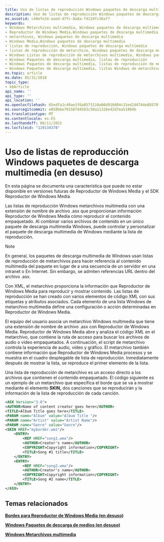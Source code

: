 ```yaml
---
title: Uso de listas de reproducción Windows paquetes de descarga multimedia (en desuso)
description: Uso de listas de reproducción Windows paquetes de descarga multimedia (en desuso)
ms.assetid: c40efe24-aaed-47fc-8a8a-f412dfc36af7
keywords:
- Windows Metarchivos multimedia, Windows paquetes de descarga multimedia
- Reproductor de Windows Media,Windows paquetes de descarga multimedia
- metarchivos, Windows paquetes de descarga multimedia
- Windows Media,Windows paquetes de descarga multimedia
- listas de reproducción, Windows paquetes de descarga multimedia
- listas de reproducción de metarchivo, Windows paquetes de descarga multimedia
- Windows Listas de reproducción de metarchivos multimedia, Windows paquetes de descarga multimedia
- Windows Paquetes de descarga multimedia, listas de reproducción
- Windows Paquetes de descarga multimedia, listas de reproducción de metarchivo
- Windows Paquetes de descarga multimedia, listas Windows de metarchivo multimedia
ms.topic: article
ms.date: 05/31/2018
topic_type:
- kbArticle
api_name: ''
api_type: ''
api_location: ''
ms.openlocfilehash: 65edfa1c49ae1f6a0573110a06d910d04c31e42d4744e88578f72220bf020272
ms.sourcegitcommit: e858bbe701567d4583c50a11326e42d7ea51804b
ms.translationtype: MT
ms.contentlocale: es-ES
ms.lasthandoff: 08/11/2021
ms.locfileid: "119134378"
---
```

# <a name="using-playlists-in-windows-media-download-packages-deprecated"></a>Uso de listas de reproducción Windows paquetes de descarga multimedia (en desuso)

En esta página se documenta una característica que puede no estar disponible en versiones futuras de Reproductor de Windows Media y el SDK Reproductor de Windows Media.

Las listas de reproducción Windows metarchivos multimedia con una extensión de nombre de archivo .asx que proporcionan información Reproductor de Windows Media cómo reproducir el contenido empaquetado. Al combinar varios archivos de contenido en un único paquete de descarga multimedia Windows, puede controlar y personalizar el paquete de descarga multimedia de Windows mediante la lista de reproducción.

> [!Note]  
> En general, los paquetes de descarga multimedia de Windows usan listas de reproducción de metarchivos para hacer referencia al contenido multimedia del paquete en lugar de a una secuencia de un servidor en una intranet o En Internet. Sin embargo, se admiten referencias URL dentro del archivo .asx.

 

Con XML, el metarchivo proporciona la información que Reproductor de Windows Media para reproducir y mostrar contenido. Las listas de reproducción se han creado con varios elementos de código XML con sus etiquetas y atributos asociados. Cada elemento de una lista Windows de metarchivo multimedia define una configuración o acción determinadas en Reproductor de Windows Media.

El equipo del usuario asocia un metarchivo Windows multimedia que tiene una extensión de nombre de archivo .asx con Reproductor de Windows Media. Reproductor de Windows Media abre y analiza el código XML en el metarchivo, que contiene la ruta de acceso para buscar los archivos de audio o vídeo empaquetados. A continuación, el script de metarchivo controla la experiencia de audio, vídeo y gráfico. El metarchivo también contiene información que Reproductor de Windows Media procesos y se muestra en el cuadro desplegable de lista de reproducción. Inmediatamente después de mostrar la lista, se reproduce el primer elemento de la lista.

Una lista de reproducción de metarchivo es un acceso directo a los archivos que contienen el contenido empaquetado. El código siguiente es un ejemplo de un metarchivo que especifica el borde que se va a mostrar mediante el elemento **SKIN,** dos canciones que se reproducirán y la información de la lista de reproducción de cada canción.


```XML
<ASX Version="3.0">
<AUTHOR>Name of content creator goes here</AUTHOR>
<TITLE>Album Title goes here</TITLE>
<PARAM name="Album" value="Album Title "/>
<PARAM name="Artist" value="Artist Name"/>
<PARAM name="Genre" value="Genre"/>
<SKIN HREF="myborder.wmz"/>
    <ENTRY>
        <REF HREF="song1.wma"/>
        <AUTHOR>Creator's name</AUTHOR>
        <COPYRIGHT>Copyright information</COPYRIGHT>
        <TITLE>Song #1 title</TITLE>
    </ENTRY>
    <ENTRY>
        <REF HREF="song2.wma"/>
        <AUTHOR>Creator's name</AUTHOR>
        <COPYRIGHT>Copyright information</COPYRIGHT>
        <TITLE>Song #2 name</TITLE>
    </ENTRY>
</ASX>

```



## <a name="related-topics"></a>Temas relacionados

<dl> <dt>

[**Bordes para Reproductor de Windows Media (en desuso)**](borders-for-windows-media-player--deprecated.md)
</dt> <dt>

[**Windows Paquetes de descarga de medios (en desuso)**](windows-media-download-packages--deprecated.md)
</dt> <dt>

[**Windows Metarchivos multimedia**](windows-media-metafiles.md)
</dt> </dl>

 

 




